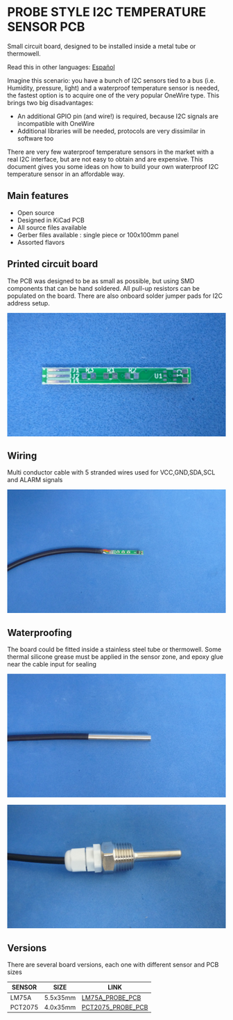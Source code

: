 # PROBE STYLE I2C TEMPERATURE SENSOR PCB

Small circuit board, designed to be installed inside a metal tube or thermowell.

Read this in other languages: [Español](/assets/markdown/README.es.md)

Imagine this scenario: you have a bunch of I2C sensors tied to a bus (i.e. Humidity, pressure, light) and a waterproof temperature sensor is needed, the fastest option is to acquire one of the very popular OneWire type. This brings two big disadvantages:

* An additional GPIO pin (and wire!) is required, because I2C signals are incompatible with OneWire
* Additional libraries will be needed, protocols are very dissimilar in software too

There are very few waterproof temperature sensors in the market with a real I2C interface, but are not easy to obtain and are expensive. This document gives you some ideas on how to build your own waterproof I2C temperature sensor in an affordable way.

## Main features
* Open source
* Designed in KiCad PCB
* All source files available
* Gerber files available : single piece or 100x100mm panel
* Assorted flavors

## Printed circuit board

The PCB was designed to be as small as possible, but using SMD components that can be hand soldered. All pull-up resistors can be populated on the board. There are also onboard solder jumper pads for I2C address setup.

![MODULE](/assets/img/pcb.jpg)

## Wiring

Multi conductor cable with 5 stranded wires used for VCC,GND,SDA,SCL and ALARM signals

![MODULE](/assets/img/wired.jpg)

## Waterproofing

The board could be fitted inside a stainless steel tube or thermowell. Some thermal silicone grease must be applied in the sensor zone, and epoxy glue near the cable input for sealing 

![STEELTUBE](/assets/img/waterproofing.jpg)

![THERMOWELL](/assets/img/thermowell.jpg)

## Versions

There are several board versions, each one with different sensor and PCB sizes


| SENSOR  | SIZE        | LINK                                   |
|---------|-------------|----------------------------------------|
| LM75A   |  5.5x35mm   | [LM75A_PROBE_PCB](/LM75A_PROBE_PCB)    |
| PCT2075 |  4.0x35mm   | [PCT2075_PROBE_PCB](/PCT2075_PROBE_PCB)|
